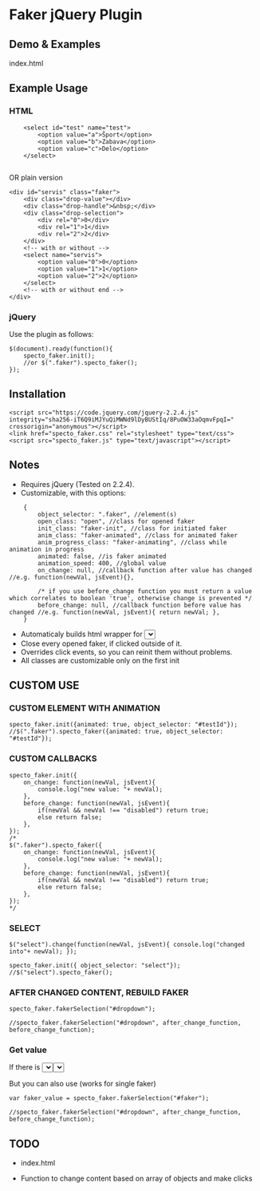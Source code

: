 # Faker jQuery Plugin

## Demo & Examples
index.html

## Example Usage

### HTML

```
	<select id="test" name="test">
		<option value="a">Šport</option>
		<option value="b">Zabava</option>
		<option value="c">Delo</option>
	</select>
	
```

OR plain version

```
<div id="servis" class="faker">
	<div class="drop-value"></div>
	<div class="drop-handle">&nbsp;</div>
	<div class="drop-selection">
		<div rel="0">0</div>
		<div rel="1">1</div>
		<div rel="2">2</div>
	</div>
	<!-- with or without -->
	<select name="servis">
		<option value="0">0</option>
		<option value="1">1</option>
		<option value="2">2</option>
	</select>
	<!-- with or without end -->
</div>

```

### jQuery

Use the plugin as follows:

```
$(document).ready(function(){
	specto_faker.init(); 
	//or $(".faker").specto_faker();
});

```

## Installation

```
<script src="https://code.jquery.com/jquery-2.2.4.js" integrity="sha256-iT6Q9iMJYuQiMWNd9lDyBUStIq/8PuOW33aOqmvFpqI=" crossorigin="anonymous"></script>
<link href="specto_faker.css" rel="stylesheet" type="text/css">
<script src="specto_faker.js" type="text/javascript"></script>

```


## Notes

* Requires jQuery (Tested on 2.2.4).
* Customizable, with this options:

```
    {
		object_selector: ".faker", //element(s)
		open_class: "open", //class for opened faker
		init_class: "faker-init", //class for initiated faker
		anim_class: "faker-animated", //class for animated faker
		anim_progress_class: "faker-animating", //class while animation in progress
		animated: false, //is faker animated
		animation_speed: 400, //global value
		on_change: null, //callback function after value has changed //e.g. function(newVal, jsEvent){},
		
		/* if you use before_change function you must return a value which correlates to boolean 'true', otherwise change is prevented */
		before_change: null, //callback function before value has changed //e.g. function(newVal, jsEvent){ return newVal; },
	}
```

* Automaticaly builds html wrapper for <select> (original element is deleted, but copied)
* Close every opened faker, if clicked outside of it.
* Overrides click events, so you can reinit them without problems.
* All classes are customizable only on the first init


## CUSTOM USE 


### CUSTOM ELEMENT WITH ANIMATION

```
specto_faker.init({animated: true, object_selector: "#testId"});
//$(".faker").specto_faker({animated: true, object_selector: "#testId"});

```

### CUSTOM CALLBACKS

```
specto_faker.init({
	on_change: function(newVal, jsEvent){
		console.log("new value: "+ newVal);
	},
	before_change: function(newVal, jsEvent){
		if(newVal && newVal !== "disabled") return true;
		else return false;
	},
});
/*
$(".faker").specto_faker({
	on_change: function(newVal, jsEvent){
		console.log("new value: "+ newVal);
	},
	before_change: function(newVal, jsEvent){
		if(newVal && newVal !== "disabled") return true;
		else return false;
	},
});
*/

```

### SELECT

```
$("select").change(function(newVal, jsEvent){ console.log("changed into"+ newVal); }); 

specto_faker.init({ object_selector: "select"});
//$("select").specto_faker();

```

### AFTER CHANGED CONTENT, REBUILD FAKER

```
specto_faker.fakerSelection("#dropdown");

//specto_faker.fakerSelection("#dropdown", after_change_function, before_change_function);

```

### Get value

If there is <select>, you can use js or jQuery to get current value. 
<i>(This feature depends on browser support for changing and triggering change on <select> )</i>

But you can also use (works for single faker)

```
var faker_value = specto_faker.fakerSelection("#faker");

//specto_faker.fakerSelection("#dropdown", after_change_function, before_change_function);

```

## TODO

* index.html

* Function to change content based on array of objects and make clicks